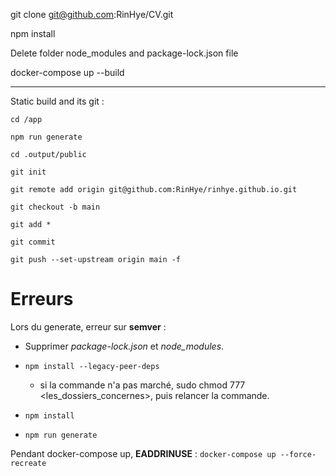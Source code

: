 git clone git@github.com:RinHye/CV.git

npm install

Delete folder node_modules and package-lock.json file

docker-compose up --build



_____

Static build and its git :
```
cd /app

npm run generate

cd .output/public

git init

git remote add origin git@github.com:RinHye/rinhye.github.io.git

git checkout -b main

git add *

git commit

git push --set-upstream origin main -f
```


Erreurs
=====================

Lors du generate, erreur sur **semver** :

- Supprimer *package-lock.json* et *node_modules*.

- ```npm install --legacy-peer-deps```
  - si la commande n'a pas marché, sudo chmod 777 <les_dossiers_concernes>, puis relancer la commande.

- ```npm install```

- ```npm run generate```


Pendant docker-compose up, **EADDRINUSE** :
```docker-compose up --force-recreate```